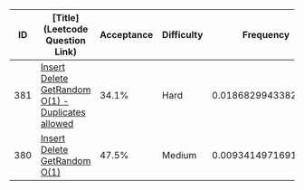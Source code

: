 |ID|[Title](Leetcode Question Link)|Acceptance|Difficulty|Frequency|
|----|-----|----|---|---|
|381|[Insert Delete GetRandom O(1) - Duplicates allowed]( https://leetcode.com/problems/insert-delete-getrandom-o1-duplicates-allowed)|34.1%|Hard|0.01868299433822582|
|380|[Insert Delete GetRandom O(1)]( https://leetcode.com/problems/insert-delete-getrandom-o1)|47.5%|Medium|0.00934149716911291|
